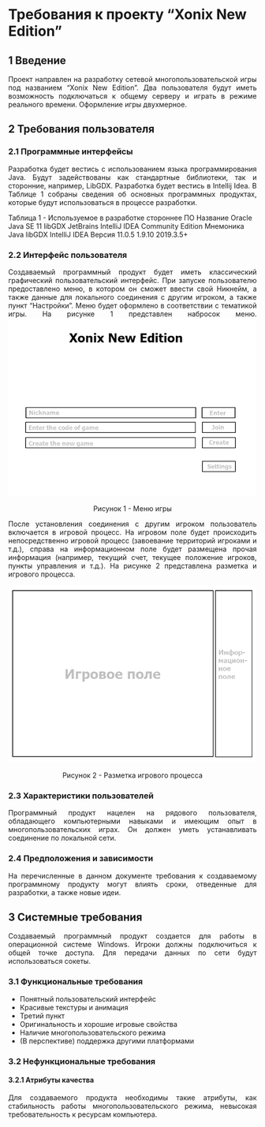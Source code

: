   <style>
   .fig {
    text-align: center;
   }
  </style>
<h1>Требования к проекту “Xonix New Edition”</h1>
<h2>1 Введение</h2>
<p align = "justify">Проект направлен на разработку сетевой многопользовательской игры под названием “Xonix New Edition”. Два пользователя будут иметь возможность подключаться к общему серверу и играть в режиме реального времени. Оформление игры двухмерное.</p>
<h2>2 Требования пользователя</h2>
<h3>2.1 Программные интерфейсы</h3>
<p align = "justify">Разработка будет вестись с использованием языка программирования Java. Будут задействованы как стандартные библиотеки, так и сторонние, например, LibGDX. Разработка будет вестись в Intellij Idea. В Таблице 1 собраны сведения об основных программных продуктах, которые будут использоваться в процессе разработки.</p>

Таблица 1 - Используемое в разработке стороннее ПО
Название
Oracle Java SE 11
libGDX
JetBrains IntelliJ IDEA Community Edition 
Мнемоника
Java
libGDX
IntelliJ IDEA
Версия
11.0.5
1.9.10
2019.3.5+

<h3>2.2 Интерфейс пользователя</h3>
<p align = "justify">Создаваемый программный продукт будет иметь классический графический пользовательский интерфейс. При запуске пользователю предоставлено меню, в котором он сможет ввести свой Никнейм, а также данные для локального соединения с другим игроком, а также пункт “Настройки”. Меню будет оформлено в соответствии с тематикой игры. На рисунке 1 представлен набросок меню.
<img src="images/image_1.png" alt="Меню игры">
<p align = "center">Рисунок 1 - Меню игры</p>

<p align = "justify">После установления соединения с другим игроком пользователь включается в игровой процесс. На игровом поле будет происходить непосредственно игровой процесс (завоевание территорий игроками и т.д.), справа на информационном поле будет размещена прочая информация (например, текущий счет, текущее положение игроков, пункты управления и т.д.). На рисунке 2 представлена разметка и игрового процесса.</p>
<img src="images/image_2.png" alt="Разметка игрового процесса">
<p align = "center">Рисунок 2 - Разметка игрового процесса</p>

<h3>2.3 Характеристики пользователей</h3>
<p align = "justify">Программный продукт нацелен на рядового пользователя, обладающего компьютерными навыками и имеющим опыт в многопользовательских играх. Он должен уметь устанавливать соединение по локальной сети.</p>
<h3>2.4 Предположения и зависимости</h3>
<p align = "justify">На перечисленные в данном документе требования к создаваемому программному продукту могут влиять сроки, отведенные для разработки, а также новые идеи.</p>
<h2>3 Системные требования</h2>
<p align = "justify">Создаваемый программный продукт создается для работы в операционной системе Windows. Игроки должны подключиться к общей точке доступа. Для передачи данных по сети будут использоваться сокеты.</p>
<h3>3.1 Функциональные требования</h3>
<ul>
 <li>Понятный пользовательский интерфейс</li>
 <li>Красивые текстуры и анимация</li>
 <li>Третий пункт</li>
 <li>Оригинальность и хорошие игровые свойства</li>
 <li>Наличие многопользовательского режима</li>
 <li>(В перспективе) поддержка другими платформами</li>
</ul>
<h3>3.2 Нефункциональные требования</h3>
<h4>3.2.1 Атрибуты качества</h4>
<p align = "justify">Для создаваемого продукта необходимы такие атрибуты, как стабильность работы многопользовательского режима, невысокая требовательность к ресурсам компьютера.</p>
